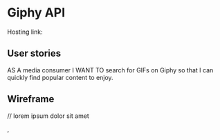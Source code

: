 # Giphy API

Hosting link:

## User stories

AS A media consumer
I WANT TO search for GIFs on Giphy so that I can quickly find popular content to enjoy.

## Wireframe

// lorem ipsum dolor sit amet

, 